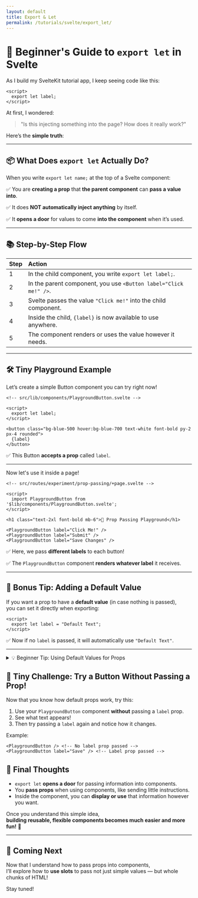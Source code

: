 ```yaml
---
layout: default
title: Export & Let
permalink: /tutorials/svelte/export_let/
---
```


# 🎯 Beginner's Guide to `export let` in Svelte

As I build my SvelteKit tutorial app, I keep seeing code like this:

```svelte
<script>
  export let label;
</script>
```

At first, I wondered:  
> "Is this injecting something into the page? How does it really work?"

Here’s the **simple truth**:

---

## 📦 What Does `export let` Actually Do?

When you write `export let name;` at the top of a Svelte component:

✅ You are **creating a prop** that **the parent component** can **pass a value into**.

✅ It does **NOT automatically inject anything** by itself.

✅ It **opens a door** for values to come **into the component** when it’s used.

---

## 📚 Step-by-Step Flow

| Step | Action |
|:-----|:-------|
| 1 | In the child component, you write `export let label;`. |
| 2 | In the parent component, you use `<Button label="Click me!" />`. |
| 3 | Svelte passes the value `"Click me!"` into the child component. |
| 4 | Inside the child, `{label}` is now available to use anywhere. |
| 5 | The component renders or uses the value however it needs. |

---

## 🛠 Tiny Playground Example

Let’s create a simple Button component you can try right now!

```svelte
<!-- src/lib/components/PlaygroundButton.svelte -->

<script>
  export let label;
</script>

<button class="bg-blue-500 hover:bg-blue-700 text-white font-bold py-2 px-4 rounded">
  {label}
</button>
```

✅ This Button **accepts a prop** called `label`.

---

Now let's use it inside a page!

```svelte
<!-- src/routes/experiment/prop-passing/+page.svelte -->

<script>
  import PlaygroundButton from '$lib/components/PlaygroundButton.svelte';
</script>

<h1 class="text-2xl font-bold mb-6">🧪 Prop Passing Playground</h1>

<PlaygroundButton label="Click Me!" />
<PlaygroundButton label="Submit" />
<PlaygroundButton label="Save Changes" />
```

✅ Here, we pass **different labels** to each button!

✅ The `PlaygroundButton` component **renders whatever label** it receives.

---

## 🎨 Bonus Tip: Adding a Default Value

If you want a prop to have a **default value** (in case nothing is passed),  
you can set it directly when exporting:

```svelte
<script>
  export let label = "Default Text";
</script>
```

✅ Now if no `label` is passed, it will automatically use `"Default Text"`.

---
<details>
<summary>💡 Beginner Tip: Using Default Values for Props</summary>

Sometimes, you want your component to **still work nicely even if no prop is passed**.

✅ You can do this easily by giving your `export let` a **default value**.

Example:

```svelte
<script>
  export let label = "Default Prop Label Value";
</script>

<button>{label}</button>
```

---

### 🧠 Why this matters:

- If the parent passes a prop ➔ The component **uses the passed-in value**.
- If the parent does **not** pass a prop ➔ The component **falls back to the default**.

---

### 🛠 Example:

```svelte
<!-- Usage examples -->

<Button label="Save" /> <!-- Shows "Save" -->

<Button /> <!-- Shows "Default Prop Label Value" -->
```

✅ This makes your components **more flexible**, **more beginner-friendly**, and **less likely to break**.

---

**Good Habit:**  
Whenever a prop is optional, **consider giving it a default**! 🎯
</details>

## 🧪 Tiny Challenge: Try a Button Without Passing a Prop!

Now that you know how default props work, try this:

1. Use your `PlaygroundButton` component **without** passing a `label` prop.
2. See what text appears!
3. Then try passing a `label` again and notice how it changes.

Example:

```svelte
<PlaygroundButton /> <!-- No label prop passed -->
<PlaygroundButton label="Save" /> <!-- Label prop passed -->
```

## 💬 Final Thoughts

- `export let` **opens a door** for passing information into components.
- You **pass props** when using components, like sending little instructions.
- Inside the component, you can **display or use** that information however you want.

Once you understand this simple idea,  
**building reusable, flexible components becomes much easier and more fun!** 🚀

---

## 🌟 Coming Next

Now that I understand how to pass props into components,  
I’ll explore how to **use slots** to pass not just simple values — but whole chunks of HTML!

Stay tuned!
